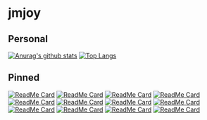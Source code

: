 <!--
**jmjoy/jmjoy** is a ✨ _special_ ✨ repository because its `README.md` (this file) appears on your GitHub profile.

Here are some ideas to get you started:

- 🔭 I’m currently working on ...
- 🌱 I’m currently learning ...
- 👯 I’m looking to collaborate on ...
- 🤔 I’m looking for help with ...
- 💬 Ask me about ...
- 📫 How to reach me: ...
- 😄 Pronouns: ...
- ⚡ Fun fact: ...
-->

# jmjoy

## Personal

[![Anurag's github stats](https://github-readme-stats.vercel.app/api?username=jmjoy&show_icons=true)](https://github.com/anuraghazra/github-readme-stats) [![Top Langs](https://github-readme-stats.vercel.app/api/top-langs/?username=jmjoy&layout=compact)](https://github.com/anuraghazra/github-readme-stats)

## Pinned

[![ReadMe Card](https://github-readme-stats.vercel.app/api/pin/?username=jmjoy&repo=graphicsmagick-rs)](https://github.com/jmjoy/graphicsmagick-rs) [![ReadMe Card](https://github-readme-stats.vercel.app/api/pin/?username=jmjoy&repo=apollo-client)](https://github.com/jmjoy/apollo-client) [![ReadMe Card](https://github-readme-stats.vercel.app/api/pin/?username=jmjoy&repo=idgend)](https://github.com/jmjoy/idgend) [![ReadMe Card](https://github-readme-stats.vercel.app/api/pin/?username=jmjoy&repo=keyboard-layout)](https://github.com/jmjoy/keyboard-layout) [![ReadMe Card](https://github-readme-stats.vercel.app/api/pin/?username=jmjoy&repo=dnsmasq-plus)](https://github.com/jmjoy/dnsmasq-plus) [![ReadMe Card](https://github-readme-stats.vercel.app/api/pin/?username=jmjoy&repo=fastcgi-client-rs)](https://github.com/jmjoy/fastcgi-client-rs) [![ReadMe Card](https://github-readme-stats.vercel.app/api/pin/?username=jmjoy&repo=serde_var_export)](https://github.com/jmjoy/serde_var_export) [![ReadMe Card](https://github-readme-stats.vercel.app/api/pin/?username=jmjoy&repo=go-chatroom)](https://github.com/jmjoy/go-chatroom) [![ReadMe Card](https://github-readme-stats.vercel.app/api/pin/?username=jmjoy&repo=phper)](https://github.com/jmjoy/phper) [![ReadMe Card](https://github-readme-stats.vercel.app/api/pin/?username=jmjoy&repo=ArSql)](https://github.com/jmjoy/ArSql) [![ReadMe Card](https://github-readme-stats.vercel.app/api/pin/?username=jmjoy&repo=http-api-tester)](https://github.com/jmjoy/http-api-tester) [![ReadMe Card](https://github-readme-stats.vercel.app/api/pin/?username=TriangleGo&repo=snake)](https://github.com/TriangleGo/snake)
